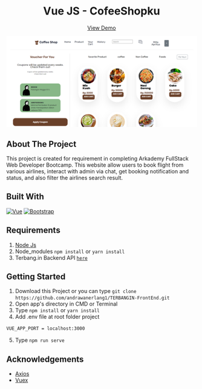 <h1 align='center'>Vue JS - CofeeShopku</h1>
  <p align="center">
    <a href="https://CoffeShopku.netlify.app/">View Demo</a>
  </p>

![Image Banner](https://github.com/millaaprillya/CoffeShopKu-Vue.js/blob/main/src/assets/bg/Capture.PNG)

## About The Project

This project is created for requirement in completing Arkademy FullStack Web Developer Bootcamp.
This website allow users to book flight from various airlines, interact with admin via chat, get booking notification and status, and also filter the airlines search result.

## Built With

[![Vue](https://img.shields.io/badge/Vue-v2.6.12-green)](https://github.com/vuejs/vue)
[![Bootstrap](https://img.shields.io/badge/Bootstrap-v4.5.2-blue)](https://github.com/bootstrap-vue/bootstrap-vue)

## Requirements

1. <a href="https://nodejs.org/en/download/">Node Js</a>
2. Node_modules `npm install` or `yarn install`
3. Terbang.in Backend API [`here`](https://github.com/andrawanerlang1/TERBANGIN-BackEnd.git)

## Getting Started

1. Download this Project or you can type `git clone https://github.com/andrawanerlang1/TERBANGIN-FrontEnd.git`
2. Open app's directory in CMD or Terminal
3. Type `npm install` or `yarn install`
4. Add .env file at root folder project

```sh
VUE_APP_PORT = localhost:3000
```

5. Type `npm run serve`

## Acknowledgements

- [Axios](https://www.npmjs.com/package/axios)
- [Vuex](https://vuex.vuejs.org/)

